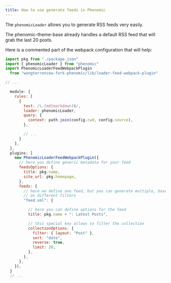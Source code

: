 ```yaml
---
title: How to use generate feeds in Phenomic
---
```


The ``phenomicLoader`` allows you to generate RSS feeds very easily.

The phenomic-theme-base already handles a default RSS feed that will grab the
last 20 posts.

Here is a commented part of the webpack configuration that will help:

```js
import pkg from "./package.json"
import { phenomicLoader } from "phenomic"
import PhenomicLoaderFeedWebpackPlugin
  from "wongterrencew-fork-phenomic/lib/loader-feed-webpack-plugin"

// ...

  module: {
    rules: [
      {
        test: /\.(md|markdown)$/,
        loader: phenomicLoader,
        query: {
          context: path.join(config.cwd, config.source),
        },

        // ...
      }
    ],
  },
  plugins: [
    new PhenomicLoaderFeedWebpackPlugin({
      // here you define generic metadata for your feed
      feedsOptions: {
        title: pkg.name,
        site_url: pkg.homepage,
      },
      feeds: {
        // here we define one feed, but you can generate multiple, based
        // on different filters
        "feed.xml": {

          // here you can define options for the feed
          title: pkg.name + ": Latest Posts",

          // this special key allows to filter the collection
          collectionOptions: {
            filter: { layout: "Post" },
            sort: "date",
            reverse: true,
            limit: 20,
          },
        },
      },
    }),
  }
  // ...
```
